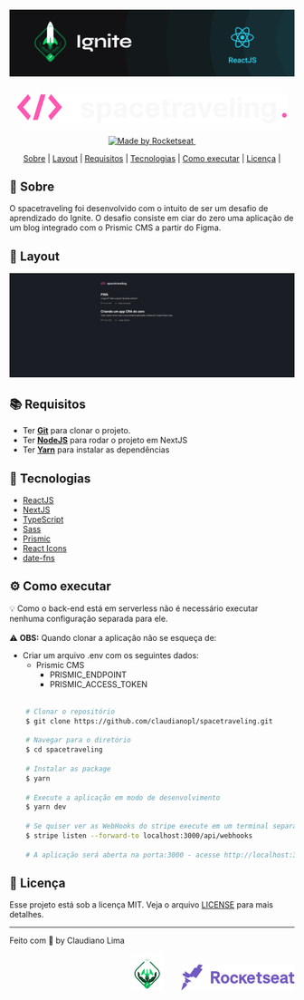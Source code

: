 <h1 align="center">
  <img alt="Ignite" src=".github/ignite.png" />
</h1>

<h3 align="center">
  <img alt="Logo" src=".github/logo.svg" />
</h3>

<p align="center">
  <a href="https://rocketseat.com.br">
    <img alt="Made by Rocketseat" src="https://img.shields.io/badge/Porposto%20Por-Rocketseat-brightgreen?style=flat-square">
  </a>
  <a href="https://www.linkedin.com/in/claudianopl/">
    <img alt="" src="https://img.shields.io/badge/Resolvido%20Por-Claudiano%20Lima-brightgreen?style=flat-square">
  </a>
</p>

<p align="center">
 <a href="#-sobre">Sobre</a> |
 <a href="#-layout">Layout</a> |
 <a href="#-requisitos">Requisitos</a> |
 <a href="#-tecnologias">Tecnologias</a> |
 <a href="#%EF%B8%8F-como-executar">Como executar</a> |
 <a href="#-licença">Licença</a> |
</p>

## 🚀 Sobre
<p align="left">
O spacetraveling foi desenvolvido com o intuito de ser um desafio de aprendizado do Ignite. O desafio consiste em ciar do zero uma aplicação de um blog integrado com o Prismic CMS a partir do Figma.
</p>

## 🎨 Layout
<p align="center">
  <img src=".github/layout.png" alt="spacetraveling">
</p>

## 📚 Requisitos
- Ter [**Git**](https://git-scm.com/) para clonar o projeto.
- Ter [**NodeJS**](https://nodejs.org/en/) para rodar o projeto em NextJS
- Ter [**Yarn**](https://classic.yarnpkg.com/en/) para instalar as dependências

## 🚀 Tecnologias
- [ReactJS](https://github.com/facebook/react)
- [NextJS](https://nextjs.org/)
- [TypeScript](https://github.com/microsoft/TypeScript)
- [Sass](https://sass-lang.com/)
- [Prismic](https://prismic.io/)
- [React Icons](https://react-icons.github.io/react-icons/)
- [date-fns](https://date-fns.org/)


## ⚙️ Como executar
💡 Como o back-end está em serverless não é necessário executar nenhuma configuração separada para ele.
</br></br>
⚠️ <strong>OBS:</strong> Quando clonar a aplicação não se esqueça de:
- Criar um arquivo .env com os seguintes dados:
  - Prismic CMS
    - PRISMIC_ENDPOINT
    - PRISMIC_ACCESS_TOKEN

```bash

    # Clonar o repositório
    $ git clone https://github.com/claudianopl/spacetraveling.git

    # Navegar para o diretório
    $ cd spacetraveling

    # Instalar as package
    $ yarn

    # Execute a aplicação em modo de desenvolvimento
    $ yarn dev

    # Se quiser ver as WebHooks do stripe execute em um terminal separado
    $ stripe listen --forward-to localhost:3000/api/webhooks

    # A aplicação será aberta na porta:3000 - acesse http://localhost:3000

```

## 📝 Licença
Esse projeto está sob a licença MIT. Veja o arquivo [LICENSE](LICENSE.md) para mais detalhes.

---

<p align="left">
Feito com 💜 by Claudiano Lima
<p>

<p align="right">
  <img alt="Ignite" title="Ignite" src=".github/logoIgnite.svg" width="60px" />
  &nbsp;&nbsp;&nbsp;&nbsp;&nbsp;&nbsp;
  <img alt="RocketSeat" title="RocketSeat" src="https://raw.githubusercontent.com/claudianopl/GoFinances/7d8de57c5937eea279496db2a2f260b0cd0f7002/backend/.github/rocketseat.svg" width="200px" />
</p>
